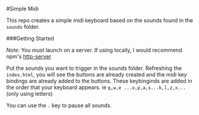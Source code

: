 #Simple Midi

This repo creates a simple midi keyboard based on the sounds found in the `sounds` folder.

###Getting Started

*Note:* You must launch on a server. If using locally, I would recommend npm's [http-server](https://www.npmjs.com/package/http-server)

Put the sounds you want to trigger in the sounds folder. Refreshing the `index.html`, you will see the buttons are already created and the midi key bindings are already added to the buttons. These keybinginds are added in the order that your keyboard appears. ie `q,w,e ...o,p,a,s...k,l,z,x...` (only using letters)

You can use the `.` key to pause all sounds.


